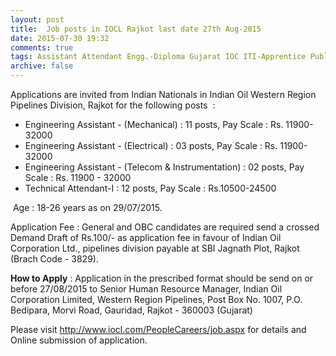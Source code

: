 ```yaml
---
layout: post
title:  Job posts in IOCL Rajkot last date 27th Aug-2015
date: 2015-07-30 19:32
comments: true
tags: Assistant Attendant Engg.-Diploma Gujarat IOC ITI-Apprentice Public-Sector Technical
archive: false
---
```

Applications are invited from Indian Nationals in Indian Oil Western Region Pipelines Division, Rajkot for the following posts  :

- Engineering Assistant - (Mechanical) : 11 posts, Pay Scale : Rs. 11900-32000
- Engineering Assistant - (Electrical) : 03 posts, Pay Scale : Rs. 11900-32000
- Engineering Assistant - (Telecom & Instrumentation) : 02 posts, Pay Scale : Rs. 11900 - 32000 
- Technical Attendant-I : 12 posts, Pay Scale : Rs.10500-24500

 Age : 18-26 years as on 29/07/2015.

Application Fee : General and OBC candidates are required send a crossed Demand Draft of Rs.100/- as application fee in favour of Indian Oil Corporation Ltd., pipelines division payable at SBI Jagnath Plot, Rajkot (Brach Code - 3829).

**How to Apply** : Application in the prescribed format should be send on or before 27/08/2015 to Senior Human Resource Manager, Indian Oil Corporation Limited, Western Region Pipelines, Post Box No. 1007, P.O. Bedipara, Morvi Road, Gauridad, Rajkot - 360003 (Gujarat)

Please visit <http://www.iocl.com/PeopleCareers/job.aspx> for details and Online submission of application.  



